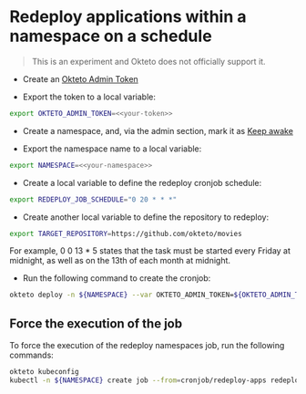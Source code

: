 # Redeploy applications within a namespace on a schedule

> This is an experiment and Okteto does not officially support it.

- Create an [Okteto Admin Token](https://www.okteto.com/docs/admin/dashboard/#admin-access-tokens)

- Export the token to a local variable:

```bash
export OKTETO_ADMIN_TOKEN=<<your-token>>
```

- Create a namespace, and, via the admin section, mark it as [Keep awake](https://www.okteto.com/docs/admin/dashboard/#namespaces)

- Export the namespace name to a local variable:

```bash
export NAMESPACE=<<your-namespace>>
```

- Create a local variable to define the redeploy cronjob schedule:

```bash
export REDEPLOY_JOB_SCHEDULE="0 20 * * *"
```

- Create another local variable to define the repository to redeploy:

```bash
export TARGET_REPOSITORY=https://github.com/okteto/movies
```

For example, 0 0 13 * 5 states that the task must be started every Friday at midnight, as well as on the 13th of each month at midnight.

- Run the following command to create the cronjob:

```bash
okteto deploy -n ${NAMESPACE} --var OKTETO_ADMIN_TOKEN=${OKTETO_ADMIN_TOKEN} --var REDEPLOY_JOB_SCHEDULE=${REDEPLOY_JOB_SCHEDULE} --var TARGET_REPOSITORY=${TARGET_REPOSITORY}
```

## Force the execution of the job

To force the execution of the redeploy namespaces job, run the following commands:

```bash
okteto kubeconfig
kubectl -n ${NAMESPACE} create job --from=cronjob/redeploy-apps redeploy-apps-$(date +%s)
```